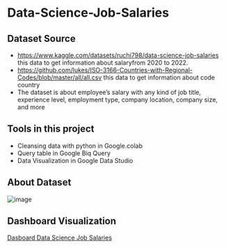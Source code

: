 # Data-Science-Job-Salaries
## Dataset Source
* https://www.kaggle.com/datasets/ruchi798/data-science-job-salaries this data to get information about salaryfrom 2020 to 2022.
* https://github.com/lukes/ISO-3166-Countries-with-Regional-Codes/blob/master/all/all.csv this data to get information about code country
* The dataset is about employee’s salary with any kind of job title, experience level, employment type, company location, company size, and more
## Tools in this project </h3>
* Cleansing data with python in Google.colab
* Query table in Google Biq Query
* Data Visualization in Google Data Studio
<h2>About Dataset</h2>

![image](https://user-images.githubusercontent.com/109516688/184890644-2f993969-5272-47ae-98d5-4b2378a9ea9b.png)

<h2> Dashboard Visualization </h2>

[Dasboard Data Science Job Salaries](https://www.youtube.com/results?search_query=readme+link+at+github+)


